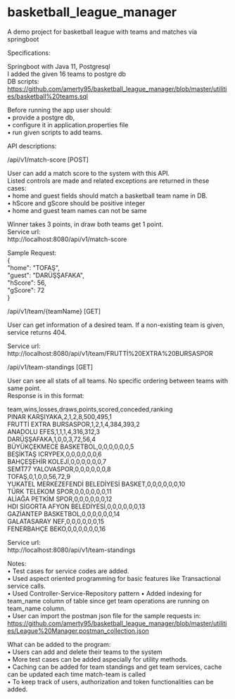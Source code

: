 # basketball_league_manager  
  
A demo project for basketball league with teams and matches via springboot  
  
  
Specifications:  
  
Springboot with Java 11, Postgresql  
I added the given 16 teams to postgre db  
DB scripts:  
https://github.com/amerty95/basketball_league_manager/blob/master/utilities/basketball%20teams.sql  
   
Before running the app user should:  
•	provide a postgre db,   
•	configure it in application.properties file   
•	run given scripts to add teams.  
  
API descriptions:  
  
/api/v1/match-score [POST]  
  
User can add a match score to the system with this API.   
Listed controls are made and related exceptions are returned in these cases:  
•	home and guest fields should match a basketball team name in DB.   
•	hScore and gScore should be positive integer  
•	home and guest team names can not be same  

Winner takes 3 points, in draw both teams get 1 point.  
Service url:  
http://localhost:8080/api/v1/match-score  
  
Sample Request:  
{  
    "home": "TOFAŞ",  
    "guest": "DARÜŞŞAFAKA",  
    "hScore": 56,  
    "gScore": 72  
}  
  
/api/v1/team/{teamName} [GET]  
  
User can get information of a desired team. If a non-existing team is given, service returns 404.  
  
Service url:  
http://localhost:8080/api/v1/team/FRUTTİ%20EXTRA%20BURSASPOR  
  
/api/v1/team-standings [GET]  
  
User can see all stats of all teams. No specific ordering between teams with same point.   
Response is in this format:  
  
team,wins,losses,draws,points,scored,conceded,ranking  
PINAR KARŞIYAKA,2,1,2,8,500,495,1  
FRUTTİ EXTRA BURSASPOR,1,2,1,4,384,393,2  
ANADOLU EFES,1,1,1,4,316,312,3  
DARÜŞŞAFAKA,1,0,0,3,72,56,4  
BÜYÜKÇEKMECE BASKETBOL,0,0,0,0,0,0,5  
BEŞİKTAŞ ICRYPEX,0,0,0,0,0,0,6  
BAHÇEŞEHİR KOLEJİ,0,0,0,0,0,0,7  
SEMT77 YALOVASPOR,0,0,0,0,0,0,8  
TOFAŞ,0,1,0,0,56,72,9  
YUKATEL MERKEZEFENDİ BELEDİYESİ BASKET,0,0,0,0,0,0,10  
TÜRK TELEKOM SPOR,0,0,0,0,0,0,11  
ALİAĞA PETKİM SPOR,0,0,0,0,0,0,12  
HDI SİGORTA AFYON BELEDİYESİ,0,0,0,0,0,0,13  
GAZİANTEP BASKETBOL,0,0,0,0,0,0,14  
GALATASARAY NEF,0,0,0,0,0,0,15  
FENERBAHÇE BEKO,0,0,0,0,0,0,16  
  
Service url:  
http://localhost:8080/api/v1/team-standings  
  
Notes:  
•	Test cases for service codes are added.  
•	Used aspect oriented programming for basic features like Transactional service calls.  
•	Used Controller-Service-Repository pattern
•	Added indexing for team_name column of table since get team operations are running on team_name column.  
•	User can import the postman json file for the sample requests in:
https://github.com/amerty95/basketball_league_manager/blob/master/utilities/League%20Manager.postman_collection.json  

  
What can be added to the program:  
•	Users can add and delete their teams to the system  
•	More test cases can be added aspecially for utility methods.  
•	Caching can be added for team standings and get team services, cache can be updated each time match-team is called  
•	To keep track of users, authorization and token functionalities can be added.  



